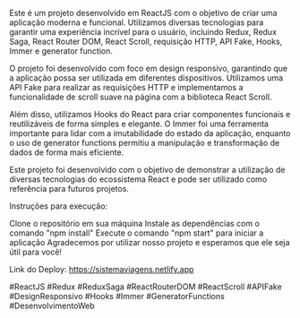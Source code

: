 Este é um projeto desenvolvido em ReactJS com o objetivo de criar uma aplicação moderna e funcional. Utilizamos diversas tecnologias para garantir uma experiência incrível para o usuário, incluindo Redux, Redux Saga, React Router DOM, React Scroll, requisição HTTP, API Fake, Hooks, Immer e generator function.

O projeto foi desenvolvido com foco em design responsivo, garantindo que a aplicação possa ser utilizada em diferentes dispositivos. Utilizamos uma API Fake para realizar as requisições HTTP e implementamos a funcionalidade de scroll suave na página com a biblioteca React Scroll.

Além disso, utilizamos Hooks do React para criar componentes funcionais e reutilizáveis de forma simples e elegante. O Immer foi uma ferramenta importante para lidar com a imutabilidade do estado da aplicação, enquanto o uso de generator functions permitiu a manipulação e transformação de dados de forma mais eficiente.

Este projeto foi desenvolvido com o objetivo de demonstrar a utilização de diversas tecnologias do ecossistema React e pode ser utilizado como referência para futuros projetos.

Instruções para execução:

Clone o repositório em sua máquina
Instale as dependências com o comando "npm install"
Execute o comando "npm start" para iniciar a aplicação
Agradecemos por utilizar nosso projeto e esperamos que ele seja útil para você!

Link do Deploy: https://sistemaviagens.netlify.app

#ReactJS #Redux #ReduxSaga #ReactRouterDOM #ReactScroll #APIFake #DesignResponsivo #Hooks #Immer #GeneratorFunctions #DesenvolvimentoWeb


